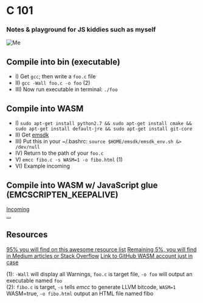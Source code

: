 # C 101
### Notes & playground for JS kiddies such as myself

![Me](https://i.ibb.co/6YNq9XP/clol.png)

## Compile into bin (executable)
- I) Get `gcc`; then write a `foo.c` file
- II) `gcc -Wall foo.c -o foo` (2)
- III) Now run executable in terminal: `./foo`

## Compile into WASM
- I) `sudo apt-get install python2.7 && sudo apt-get install cmake && sudo apt-get install default-jre && sudo apt-get install git-core`
- II) Get [emsdk](https://emscripten.org/docs/getting_started/downloads.html#platform-specific-notes)
- III) Put this in your ~/.bashrc: `source $HOME/emsdk/emsdk_env.sh &> /dev/null`
- IV) Return to the path of your `foo.c`
- V) `emcc fibo.c -s WASM=1 -o fibo.html` (1)
- VI) Example incoming

## Compile into WASM w/ JavaScript glue (EMCSCRIPTEN_KEEPALIVE)
[Incoming][2]  
[...][3]

## Resources

[95% you will find on this awesome resource list][4]
[Remaining 5%, you will find in Medium articles or Stack Overflow][5]
[Link to GitHub WASM account just in case][6]

(1): `-Wall` will display all Warnings, `foo.c` is target file, `-o foo` will output an executable named `foo`  
(2): `fibo.c` is target, `-s` tells *emcc* to generate LLVM bitcode, `WASM=1` WASM=true, `-o fibo.html` output an HTML file named fibo  

[1]: https://github.com/mbasso/awesome-wasm#javascript-family
[2]: https://tutorialzine.com/2017/06/getting-started-with-web-assembly
[3]: https://flaviocopes.com/webassembly/
[4]: https://github.com/mbasso/awesome-wasm
[5]: https://www.startpage.com/
[6]: https://github.com/webassembly